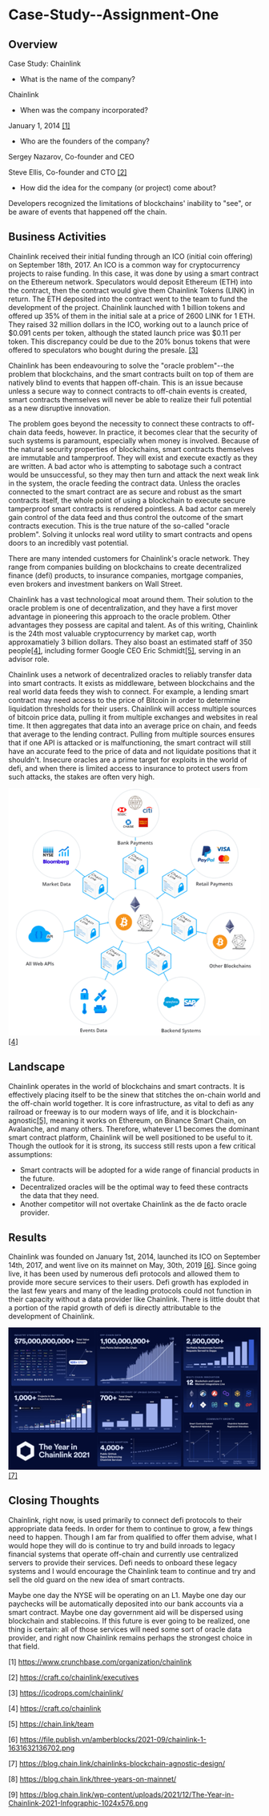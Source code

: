 # Case-Study--Assignment-One

## Overview

Case Study: Chainlink 
* What is the name of the company?

Chainlink

* When was the company incorporated?

January 1, 2014 [[1]](https://www.crunchbase.com/organization/chainlink)

* Who are the founders of the company?

Sergey Nazarov, Co-founder and CEO

Steve Ellis, Co-founder and CTO [[2]](https://craft.co/chainlink/executives)

* How did the idea for the company (or project) come about?


Developers recognized the limitations of blockchains' inability to "see", or be aware of events that happened off the chain.

## Business Activities

Chainlink received their initial funding through an ICO (initial coin offering) on September 18th, 2017. An ICO is a common way for cryptocurrency projects to raise funding. In this case, it was done by using a smart contract on the Ethereum network. Speculators would deposit Ethereum (ETH) into the contract, then the contract would give them  Chainlink Tokens (LINK) in return. The ETH deposited into the contract went to the team to fund the development of the project. Chainlink launched with 1 billion tokens and offered up 35% of them in the initial sale at a price of 2600 LINK for 1 ETH. They raised 32 million dollars in the ICO, working out to a launch price of \$0.091 cents per token, although the stated launch price was \$0.11 per token. This discrepancy could be due to the 20% bonus tokens that were offered to speculators who bought during the presale. [[3]](https://icodrops.com/chainlink/)

Chainlink has been endeavouring to solve the "oracle problem"--the problem that blockchains, and the smart contracts built on top of them are natively blind to events that happen off-chain. This is an issue because unless a secure way to connect contracts to off-chain events is created, smart contracts themselves will never be able to realize their full potential as a new disruptive innovation. 

The problem goes beyond the necessity to connect these contracts to off-chain data feeds, however. In practice, it becomes clear that the security of such systems is paramount, especially when money is involved. Because of the natural security properties of blockchains, smart contracts themselves are immutable and tamperproof. They will exist and execute exactly as they are written. A bad actor who is attempting to sabotage such a contract would be unsuccessful, so they may then turn and attack the next weak link in the system, the oracle feeding the contract data. 
Unless the oracles connected to the smart contract are as secure and robust as the smart contracts itself, the whole point of using a blockchain to execute secure tamperproof smart contracts is rendered pointless. A bad actor can merely gain control of the data feed and thus control the outcome of the smart contracts execution.
This is the true nature of the so-called "oracle problem". Solving it unlocks real word utility to smart contracts and opens doors to an incredibly vast potential. 


There are many intended customers for Chainlink's oracle network. They range from companies building on blockchains to create decentralized finance (defi) products, to insurance companies, mortgage companies, even brokers and investment bankers on Wall Street. 

Chainlink has a vast technological moat around them. Their solution to the oracle problem is one of decentralization, and they have a first mover advantage in pioneering this approach to the oracle problem. Other advantages they possess are capital and talent. As of this writing, Chainlink is the 24th most valuable cryptocurrency by market cap, worth approxamatiely 3 billion dollars. They also boast an estimated staff of 350 people[[4]](https://craft.co/chainlink), including former Google CEO Eric Schmidt[[5]](https://chain.link/team), serving in an advisor role.

Chainlink uses a network of decentralized oracles to reliably transfer data into smart contracts. It exists as middleware, between blockchains and the real world data feeds they wish to connect.  For example, a lending smart contract may need access to the price of Bitcoin in order to determine liquidation thresholds for their users. Chainlink will access multiple sources of bitcoin price data, pulling it from multiple exchanges and websites in real time. It then aggregates that data into an average price on chain, and feeds that average to the lending contract. Pulling from multiple sources ensures that if one API is attacked or is malfunctioning, the smart contract will still have an accurate feed to the price of data and not liquidate positions that it shouldn't. Insecure oracles are a prime target for exploits in the world of defi, and when there is limited access to insurance to protect users from such attacks, the stakes are often very high. 

![](Images/Chainlink.png)
[[4]](Images/Chainlink.png)

## Landscape

Chainlink operates in the world of blockchains and smart contracts. It is effectively placing itself to be the sinew that stitches the on-chain world and the off-chain world together. It is core infrastructure, as vital to defi as any railroad or freeway is to our modern ways of life, and it is blockchain-agnostic[[5]](https://blog.chain.link/chainlinks-blockchain-agnostic-design/), meaning it works on Ethereum, on Binance Smart Chain, on Avalanche, and many others. Therefore, whatever L1 becomes the dominant smart contract platform, Chainlink will be well positioned to be useful to it. Though the outlook for it is strong, its success still rests upon a few critical assumptions:
* Smart contracts will be adopted for a wide range of financial products in the future.
* Decentralized oracles will be the optimal way to feed these contracts the data that they need.
* Another competitor will not overtake Chainlink as the de facto oracle provider. 


## Results

Chainlink was founded  on January 1st, 2014, launched its ICO on September 14th, 2017, and went live on its mainnet on May, 30th, 2019 [[6]](https://blog.chain.link/three-years-on-mainnet/). Since going live, it has been used by numerous defi protocols and allowed them to provide more secure services to their users. Defi growth has exploded in the last few years and many of the leading protocols could not function in their capacity without a data provider like Chainlink. There is little doubt that a portion of the rapid growth of defi is directly attributable to the development of Chainlink. 

![](Images/ChainlinkResults.png)
[[7]](Images/ChainlinkResults.png)

## Closing Thoughts

Chainlink, right now, is used primarily to connect defi protocols to their appropriate data feeds. In order for them to continue to grow, a few things need to happen. Though I am far from qualified to offer them advise, what I would hope they will do is continue to try and build inroads to legacy financial systems that operate off-chain and currently use centralized servers to provide their services. Defi needs to onboard these legacy systems and I would encourage the Chainlink team to continue and try and sell the old guard on the new idea of smart contracts. 

Maybe one day the NYSE will be operating on an L1. Maybe one day our paychecks will be automatically deposited into our bank accounts via a smart contract. Maybe one day government aid will be dispersed using blockchain and stablecoins. If this future is ever going to be realized, one thing is certain: all of those services will need some sort of oracle data provider, and right now Chainlink remains perhaps the strongest choice in that field. 

[1] https://www.crunchbase.com/organization/chainlink

[2] https://craft.co/chainlink/executives

[3] https://icodrops.com/chainlink/

[4] https://craft.co/chainlink

[5] https://chain.link/team

[6] https://file.publish.vn/amberblocks/2021-09/chainlink-1-1631632136702.png

[7] https://blog.chain.link/chainlinks-blockchain-agnostic-design/

[8] https://blog.chain.link/three-years-on-mainnet/

[9] https://blog.chain.link/wp-content/uploads/2021/12/The-Year-in-Chainlink-2021-Infographic-1024x576.png

